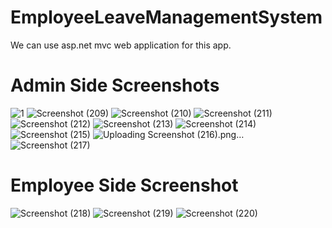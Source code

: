 # EmployeeLeaveManagementSystem
We can use asp.net mvc web application for this app.

# Admin Side Screenshots


![1](https://user-images.githubusercontent.com/106868350/180459792-c557f649-b92e-4f32-9af0-f443f8ac0ff4.PNG)
![Screenshot (209)](https://user-images.githubusercontent.com/106868350/180459847-829d8bac-54a2-4dda-b2db-c7cbd67f18e0.png)
![Screenshot (210)](https://user-images.githubusercontent.com/106868350/180459867-8ba8b092-dc10-4dca-a46b-3a04e385d311.png)
![Screenshot (211)](https://user-images.githubusercontent.com/106868350/180459922-3ff0ffb0-e3b2-4605-abb9-71e592b9ccc6.png)
![Screenshot (212)](https://user-images.githubusercontent.com/106868350/180459935-f5a8526c-c1e8-42eb-b055-0ac197263d77.png)
![Screenshot (213)](https://user-images.githubusercontent.com/106868350/180459944-530a831d-eb65-4cd3-87e7-565d6fc398f9.png)
![Screenshot (214)](https://user-images.githubusercontent.com/106868350/180459952-07edec0f-2f5d-4adf-9857-86cfdf3885ad.png)
![Screenshot (215)](https://user-images.githubusercontent.com/106868350/180459962-5d86ce3b-a8e4-416c-a840-fc732628d11b.png)
![Uploading Screenshot (216).png…]()
![Screenshot (217)](https://user-images.githubusercontent.com/106868350/180459983-d9e26908-4079-405f-b669-bedc90938a89.png)


# Employee Side Screenshot

![Screenshot (218)](https://user-images.githubusercontent.com/106868350/180460062-d6fa220a-f6c2-4050-a77c-0ca4c5a9999d.png)
![Screenshot (219)](https://user-images.githubusercontent.com/106868350/180460071-72cb3bfa-cab9-4106-8df1-d99b4f942e41.png)
![Screenshot (220)](https://user-images.githubusercontent.com/106868350/180460076-04d468e1-9ccc-432a-a0c3-16c648bbdc58.png)
